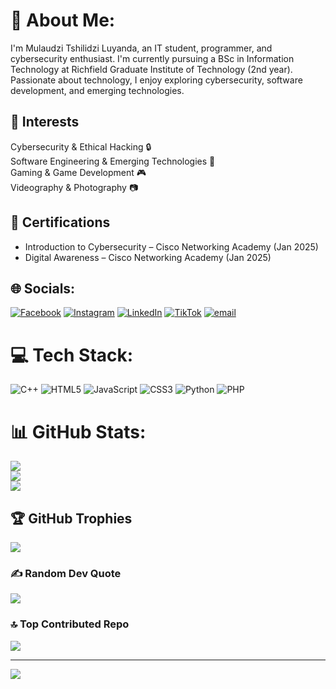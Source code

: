 # 💫 About Me:
I'm Mulaudzi Tshilidzi Luyanda, an IT student, programmer, and cybersecurity enthusiast. I'm currently pursuing a BSc in Information Technology at Richfield Graduate Institute of Technology (2nd year). Passionate about technology, I enjoy exploring cybersecurity, software development, and emerging technologies.

## 📌 Interests
Cybersecurity & Ethical Hacking 🔒<br>
Software Engineering & Emerging Technologies 🚀<br>
Gaming & Game Development 🎮<br>
Videography & Photography 📷<br>

## 📜 Certifications  
- Introduction to Cybersecurity – Cisco Networking Academy (Jan 2025)  
- Digital Awareness – Cisco Networking Academy (Jan 2025) 


## 🌐 Socials:
[![Facebook](https://img.shields.io/badge/Facebook-%231877F2.svg?logo=Facebook&logoColor=white)](https://facebook.com/kingtl.mulaudzi) [![Instagram](https://img.shields.io/badge/Instagram-%23E4405F.svg?logo=Instagram&logoColor=white)](https://instagram.com/luyanda_mulaudzi/) [![LinkedIn](https://img.shields.io/badge/LinkedIn-%230077B5.svg?logo=linkedin&logoColor=white)](https://linkedin.com/in/tshilidzi-luyanda-mulaudzi-952708311/) [![TikTok](https://img.shields.io/badge/TikTok-%23000000.svg?logo=TikTok&logoColor=white)](https://tiktok.com/@luyanda_mulaudzi?is_from_webapp=1&sender_device=pc) [![email](https://img.shields.io/badge/Email-D14836?logo=gmail&logoColor=white)](mailto:luyandam2006@gmail.com) 

# 💻 Tech Stack:
![C++](https://img.shields.io/badge/c++-%2300599C.svg?style=for-the-badge&logo=c%2B%2B&logoColor=white) ![HTML5](https://img.shields.io/badge/html5-%23E34F26.svg?style=for-the-badge&logo=html5&logoColor=white) ![JavaScript](https://img.shields.io/badge/javascript-%23323330.svg?style=for-the-badge&logo=javascript&logoColor=%23F7DF1E) ![CSS3](https://img.shields.io/badge/css3-%231572B6.svg?style=for-the-badge&logo=css3&logoColor=white) ![Python](https://img.shields.io/badge/python-3670A0?style=for-the-badge&logo=python&logoColor=ffdd54) ![PHP](https://img.shields.io/badge/php-%23777BB4.svg?style=for-the-badge&logo=php&logoColor=white)
# 📊 GitHub Stats:
![](https://github-readme-stats.vercel.app/api?username=Mulaudzi-Luyanda&theme=dark&hide_border=false&include_all_commits=false&count_private=false)<br/>
![](https://github-readme-streak-stats.herokuapp.com/?user=Mulaudzi-Luyanda&theme=dark&hide_border=false)<br/>
![](https://github-readme-stats.vercel.app/api/top-langs/?username=Mulaudzi-Luyanda&theme=dark&hide_border=false&include_all_commits=false&count_private=false&layout=compact)

## 🏆 GitHub Trophies
![](https://github-profile-trophy.vercel.app/?username=Mulaudzi-Luyanda&theme=radical&no-frame=false&no-bg=false&margin-w=4)

### ✍️ Random Dev Quote
![](https://quotes-github-readme.vercel.app/api?type=horizontal&theme=radical)

### 🔝 Top Contributed Repo
![](https://github-contributor-stats.vercel.app/api?username=Mulaudzi-Luyanda&limit=5&theme=dark&combine_all_yearly_contributions=true)

---
[![](https://visitcount.itsvg.in/api?id=Mulaudzi-Luyanda&icon=0&color=0)](https://visitcount.itsvg.in)

<!-- Proudly created with GPRM ( https://gprm.itsvg.in ) -->

